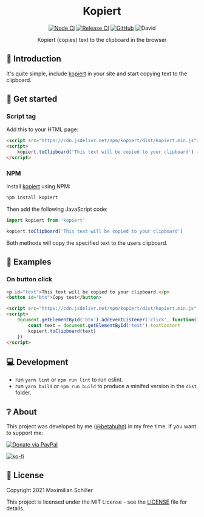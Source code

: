 <div align="center">
  
# Kopiert

[![Node CI](https://github.com/BetaHuhn/kopiert/workflows/Node%20CI/badge.svg)](https://github.com/BetaHuhn/kopiert/actions?query=workflow%3A%22Node+CI%22) [![Release CI](https://github.com/BetaHuhn/kopiert/workflows/Release%20CI/badge.svg)](https://github.com/BetaHuhn/kopiert/actions?query=workflow%3A%22Release+CI%22) [![GitHub](https://img.shields.io/github/license/mashape/apistatus.svg)](https://github.com/BetaHuhn/kopiert/blob/master/LICENSE) ![David](https://img.shields.io/david/betahuhn/kopiert)

Kopiert (copies) text to the clipboard in the browser

</div>

## 👋 Introduction

It's quite simple, include [kopiert](https://github.com/BetaHuhn/kopiert) in your site and start copying text to the clipboard.

## 🚀 Get started

### Script tag

Add this to your HTML page:

```html
<script src="https://cdn.jsdelivr.net/npm/kopiert/dist/kopiert.min.js"></script>
<script>
    kopiert.toClipboard('This text will be copied to your clipboard') // For example on a button press
</script>
```

### NPM

Install [kopiert](https://github.com/BetaHuhn/kopiert) using NPM:

```sh
npm install kopiert
```

Then add the following JavaScript code:

```javascript
import kopiert from 'kopiert'

kopiert.toClipboard('This text will be copied to your clipboard')
```

Both methods will copy the specified text to the users clipboard.

## 📖 Examples

### On button click

```html
<p id="text">This text will be copied to your clipboard.</p>
<button id="btn">Copy text</button>

<script src="https://cdn.jsdelivr.net/npm/kopiert/dist/kopiert.min.js" ></script>
<script>
    document.getElementById('btn').addEventListener('click', function() {
        const text = document.getElementById('text').textContent
        kopiert.toClipboard(text)
    })
</script>
```

## 💻 Development

- run `yarn lint` or `npm run lint` to run eslint.
- run `yarn build` or `npm run build` to produce a minifed version in the `dist` folder.

## ❔ About

This project was developed by me ([@betahuhn](https://github.com/BetaHuhn)) in my free time. If you want to support me:

[![Donate via PayPal](https://img.shields.io/badge/paypal-donate-009cde.svg)](https://www.paypal.com/cgi-bin/webscr?cmd=_s-xclick&hosted_button_id=394RTSBEEEFEE)

[![ko-fi](https://ko-fi.com/img/githubbutton_sm.svg)](https://ko-fi.com/F1F81S2RK)

## 📄 License

Copyright 2021 Maximilian Schiller

This project is licensed under the MIT License - see the [LICENSE](LICENSE) file for details.

